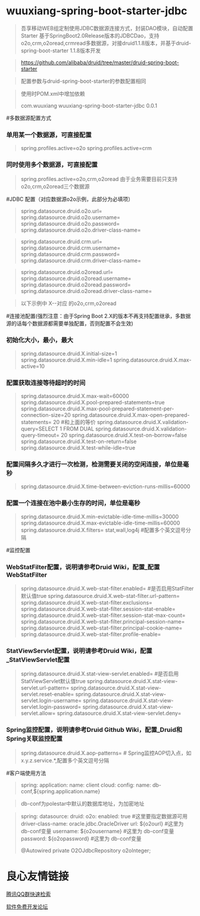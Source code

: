 # wuuxiang-spring-boot-starter-jdbc

> 吾享移动WEB组定制使用JDBC数据源连接方式，封装DAO模块，自动配置Starter
> 基于SpringBoot2.0Release版本的JDBCDao，支持o2o,crm,o2oread,crmread多数据源，对接druid1.1.8版本，并基于druid-spring-boot-starter 1.1.8版本开发

> https://github.com/alibaba/druid/tree/master/druid-spring-boot-starter


> 配置参数与druid-spring-boot-starter的参数配置相同

> 使用时POM.xml中增加依赖
>  
> 	 com.wuuxiang 
> 	 wuuxiang-spring-boot-starter-jdbc 
> 	 0.0.1 
>  

#多数据源配置方式
### 单用某一个数据源，可直接配置
> spring.profiles.active=o2o
> spring.profiles.active=crm
### 同时使用多个数据源，可直接配置
> spring.profiles.active=o2o,crm,o2oread
> 由于业务需要目前只支持  o2o,crm,o2oread三个数据源


#JDBC 配置（对应数据源o2o示例，此部分为必填项）
> spring.datasource.druid.o2o.url=
> spring.datasource.druid.o2o.username=
> spring.datasource.druid.o2o.password=
> spring.datasource.druid.o2o.driver-class-name=

> spring.datasource.druid.crm.url=
> spring.datasource.druid.crm.username=
> spring.datasource.druid.crm.password=
> spring.datasource.druid.crm.driver-class-name=

> spring.datasource.druid.o2oread.url=
> spring.datasource.druid.o2oread.username=
> spring.datasource.druid.o2oread.password=
> spring.datasource.druid.o2oread.driver-class-name=

> 以下示例中 X--对应 的o2o,crm,o2oread

#连接池配置(强烈注意：由于Spring Boot 2.X的版本不再支持配置继承，多数据源的话每个数据源都需要单独配置，否则配置不会生效)
### 初始化大小，最小，最大
> spring.datasource.druid.X.initial-size=1
> spring.datasource.druid.X.min-idle=1
> spring.datasource.druid.X.max-active=10

### 配置获取连接等待超时的时间
> spring.datasource.druid.X.max-wait=60000
> spring.datasource.druid.X.pool-prepared-statements=true
> spring.datasource.druid.X.max-pool-prepared-statement-per-connection-size=20
> spring.datasource.druid.X.max-open-prepared-statements= 20 #和上面的等价
> spring.datasource.druid.X.validation-query=SELECT 1 FROM DUAL
> spring.datasource.druid.X.validation-query-timeout= 20
> spring.datasource.druid.X.test-on-borrow=false
> spring.datasource.druid.X.test-on-return=false
> spring.datasource.druid.X.test-while-idle=true
### 配置间隔多久才进行一次检测，检测需要关闭的空闲连接，单位是毫秒
> spring.datasource.druid.X.time-between-eviction-runs-millis=60000
### 配置一个连接在池中最小生存的时间，单位是毫秒
> spring.datasource.druid.X.min-evictable-idle-time-millis=30000
> spring.datasource.druid.X.max-evictable-idle-time-millis=60000
> spring.datasource.druid.X.filters= stat,wall,log4j #配置多个英文逗号分隔

#监控配置
### WebStatFilter配置，说明请参考Druid Wiki，配置_配置WebStatFilter
> spring.datasource.druid.X.web-stat-filter.enabled= #是否启用StatFilter默认值true
> spring.datasource.druid.X.web-stat-filter.url-pattern=
> spring.datasource.druid.X.web-stat-filter.exclusions=
> spring.datasource.druid.X.web-stat-filter.session-stat-enable=
> spring.datasource.druid.X.web-stat-filter.session-stat-max-count=
> spring.datasource.druid.X.web-stat-filter.principal-session-name=
> spring.datasource.druid.X.web-stat-filter.principal-cookie-name=
> spring.datasource.druid.X.web-stat-filter.profile-enable=

### StatViewServlet配置，说明请参考Druid Wiki，配置_StatViewServlet配置
> spring.datasource.druid.X.stat-view-servlet.enabled= #是否启用StatViewServlet默认值true
> spring.datasource.druid.X.stat-view-servlet.url-pattern=
> spring.datasource.druid.X.stat-view-servlet.reset-enable=
> spring.datasource.druid.X.stat-view-servlet.login-username=
> spring.datasource.druid.X.stat-view-servlet.login-password=
> spring.datasource.druid.X.stat-view-servlet.allow=
> spring.datasource.druid.X.stat-view-servlet.deny=

### Spring监控配置，说明请参考Druid Github Wiki，配置_Druid和Spring关联监控配置
> spring.datasource.druid.X.aop-patterns= # Spring监控AOP切入点，如x.y.z.service.*,配置多个英文逗号分隔




#客户端使用方法
> spring:
>   application:
>     name: client
>   cloud:
>     config:
>       name: db-conf,${spring.application.name}

> db-conf为polestar中默认的数据库地址，为加密地址

> spring:
>   datasource:
>     druid:
>       o2o:
>         enabled: true  #这里要指定数据源可用
>         driver-class-name: oracle.jdbc.OracleDriver
>         url: ${o2ourl}  #这里为 db-conf变量
>         username: ${o2ousername} #这里为 db-conf变量
>         password: ${o2opassword} #这里为 db-conf变量
>
> @Autowired
> 	private O2OJdbcRepository  o2oInteger;



 # 良心友情链接

[腾讯QQ群快速检索](http://u.720life.cn/s/8cf73f7c)

[软件免费开发论坛](http://u.720life.cn/s/bbb01dc0)